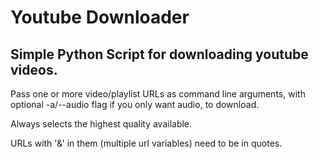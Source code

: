 # Youtube Downloader

## Simple Python Script for downloading youtube videos.

Pass one or more video/playlist URLs as command line arguments, with optional -a/--audio flag if you only want audio, to download.

Always selects the highest quality available.

URLs with '&' in them (multiple url variables) need to be in quotes.


